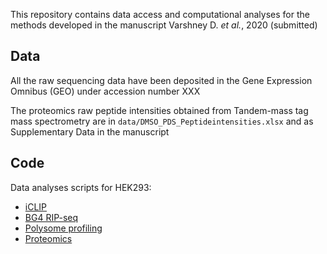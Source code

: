 This repository contains data access and computational analyses for the methods developed in the manuscript Varshney D. *et al.*, 2020 (submitted)
 
 
## Data

All the raw sequencing data have been deposited in the Gene Expression Omnibus (GEO) under accession number XXX

The proteomics raw peptide intensities obtained from Tandem-mass tag mass spectrometry are in `data/DMSO_PDS_Peptideintensities.xlsx` and as Supplementary Data in the manuscript


## Code

Data analyses scripts for HEK293:

- [iCLIP](scripts/iclip.md)
- [BG4 RIP-seq]()
- [Polysome profiling](scripts/polysome-profiling.md)
- [Proteomics](scripts/proteomics.md)
